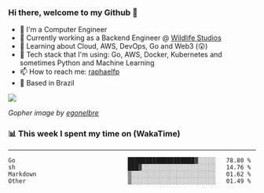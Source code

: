 ### Hi there, welcome to my Github 👋

- 📖 I'm a Computer Engineer
- 🔭 Currently working as a Backend Engineer @ [Wildlife Studios](https://wildlifestudios.com/)
- 🌱 Learning about Cloud, AWS, DevOps, Go and Web3 (😲)
- 🚀 Tech stack that I'm using: Go, AWS, Docker, Kubernetes and sometimes Python and Machine Learning
- 📫 How to reach me: [raphaelfp](https://linkedin.com/in/raphaelfp)
- 🏡 Based in Brazil

![](https://github.com/raphaelfp/gophers/blob/master/.thumb/animation/morning-coffee-3x.gif)

*Gopher image by [egonelbre](https://github.com/egonelbre/)*

### 📊 This week I spent my time on (WakaTime)

---

<!--START_SECTION:waka-->

```text
Go                                ███████████████████▓░░░░░   78.80 %
sh                                ███▓░░░░░░░░░░░░░░░░░░░░░   14.76 %
Markdown                          ▒░░░░░░░░░░░░░░░░░░░░░░░░   01.62 %
Other                             ▒░░░░░░░░░░░░░░░░░░░░░░░░   01.49 %
```

<!--END_SECTION:waka-->
